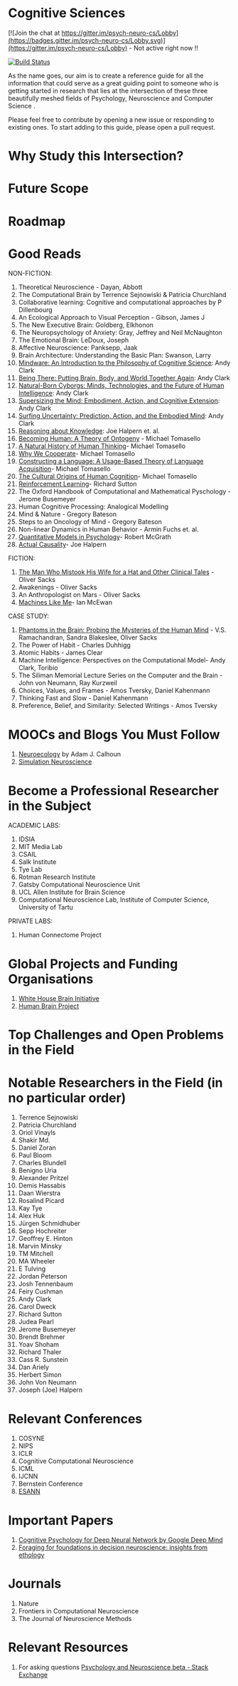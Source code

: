 # Cognitive Sciences

[![Join the chat at https://gitter.im/psych-neuro-cs/Lobby](https://badges.gitter.im/psych-neuro-cs/Lobby.svg)](https://gitter.im/psych-neuro-cs/Lobby) - Not active right now !! 

[![Build Status](https://travis-ci.org/abi-aryan/psych-neuro-cs.svg?branch=master)](https://travis-ci.org/abi-aryan/psych-neuro-cs) 

As the name goes, our aim is to create a reference guide for all the information that could serve as a great guiding point to someone who is getting started in research that lies at the intersection of these three beautifully meshed fields of Psychology, Neuroscience and Computer Science . 

Please feel free to contribute by opening a new issue or responding to existing ones. To start adding to this guide, please open a pull request. 

# Why Study this Intersection? 

# Future Scope 

# Roadmap

# Good Reads 

NON-FICTION:
1. Theoretical Neuroscience - Dayan, Abbott
2. The Computational Brain by Terrence Sejnowiski & Patricia Churchland
3. Collaborative learning: Cognitive and computational approaches by P Dillenbourg
4. An Ecological Approach to Visual Perception -  Gibson, James J
5. The New Executive Brain: Goldberg, Elkhonon
6. The Neuropsychology of Anxiety: Gray, Jeffrey and Neil McNaughton
7. The Emotional Brain: LeDoux, Joseph
8. Affective Neuroscience: Panksepp, Jaak
9. Brain Architecture: Understanding the Basic Plan: Swanson, Larry
10. [Mindware: An Introduction to the Philosophy of Cognitive Science](https://www.amazon.com/gp/product/B00NPMEXY4/): Andy Clark
11. [Being There: Putting Brain, Body, and World Together Again](https://www.amazon.com/gp/product/0262531569/): Andy Clark
12. [Natural-Born Cyborgs: Minds, Technologies, and the Future of Human Intelligence](https://www.amazon.com/gp/product/0195177517/): Andy Clark
13. [Supersizing the Mind: Embodiment, Action, and Cognitive Extension](https://www.amazon.com/gp/product/0199773688/): Andy Clark
14. [Surfing Uncertainty: Prediction, Action, and the Embodied Mind](https://www.amazon.com/gp/product/0190933216/): Andy Clark
15. [Reasoning about Knowledge](https://www.amazon.com/Reasoning-About-Knowledge-Bradford-Book/dp/0262562006/): Joe Halpern et. al.
16. [Becoming Human: A Theory of Ontogeny](https://www.amazon.com/Becoming-Human-Ontogeny-Michael-Tomasello/dp/0674980859/) - Michael Tomasello
17. [A Natural History of Human Thinking](https://www.amazon.com/Natural-History-Human-Thinking/dp/0674724771/)- Michael Tomasello
18. [Why We Cooperate](https://www.amazon.com/Why-Cooperate-Boston-Review-Books/dp/0262013592/)- Michael Tomasello
19. [Constructing a Language: A Usage-Based Theory of Language Acquisition](https://www.amazon.com/Cultural-Origins-Human-Cognition/dp/0674005821/)- Michael Tomasello
20. [The Cultural Origins of Human Cognition](https://www.amazon.com/Cultural-Origins-Human-Cognition/dp/0674005821/)- Michael Tomasello
21. [Reinforcement Learning](hhttps://www.amazon.com/Reinforcement-Learning-Introduction-Adaptive-Computation/dp/0262039249/)- Richard Sutton
22. The Oxford Handbook of Computational and Mathematical Pyschology -  Jerome Busemeyer
23. Human Cognitive Processing: Analogical Modelling 
24. Mind & Nature - Gregory Bateson
25. Steps to an Oncology of Mind - Gregory Bateson
26. Non-linear Dynamics in Human Behavior - Armin Fuchs et. al.
27. [Quantitative Models in Psychology](https://www.amazon.com/Quantitative-Models-Psychology-Robert-McGrath/dp/1433809591/)- Robert McGrath
28. [Actual Causality](https://www.amazon.com/Actual-Causality-Press-Joseph-Halpern/dp/0262537133/)- Joe Halpern


FICTION:
1. [The Man Who Mistook His Wife for a Hat and Other Clinical Tales](https://www.goodreads.com/book/show/63697.The_Man_Who_Mistook_His_Wife_for_a_Hat_and_Other_Clinical_Tales) -  Oliver Sacks
2. Awakenings - Oliver Sacks
3. An Anthropologist on Mars - Oliver Sacks
4. [Machines Like Me](https://www.amazon.com/Machines-Like-Me-Ian-McEwan/dp/0385545118/)- Ian McEwan

CASE STUDY:
1. [Phantoms in the Brain: Probing the Mysteries of the Human Mind](https://www.goodreads.com/book/show/31555.Phantoms_in_the_Brain) -  V.S. Ramachandran,  Sandra Blakeslee, Oliver Sacks
2. The Power of Habit - Charles Duhhigg
3. Atomic Habits - James Clear
4. Machine Intelligence: Perspectives on the Computational Model- Andy Clark, Toribio
5. The Siliman Memorial Lecture Series on the Computer and the Brain - John von Neumann, Ray Kurzweil 
6. Choices, Values, and Frames - Amos Tversky, Daniel Kahenmann
7. Thinking Fast and Slow - Daniel Kahenmann
8. Preference, Belief, and Similarity: Selected Writings - Amos Tversky

# MOOCs and Blogs You Must Follow

1. [Neuroecology](https://neuroecology.wordpress.com/) by Adam J. Calhoun 
2. [Simulation Neuroscience](https://www.edx.org/course/simulation-neuroscience-epflx-simneurox)

# Become a Professional Researcher in the Subject 

ACADEMIC LABS:

1. IDSIA	
2. MIT Media Lab	
3. CSAIL	
4. Salk Institute	
5. Tye Lab	
6. Rotman Research Institute	
7. Gatsby Computational Neuroscience Unit
8. UCL	Allen Institute for Brain Science	
9. Computational Neuroscience Lab, Institute of Computer Science, University of Tartu


PRIVATE LABS: 

1. Human Connectome Project

# Global Projects and Funding Organisations

1. [White House Brain Initiative](http://www.braininitiative.org/)
2. [Human Brain Project](https://www.humanbrainproject.eu/en/)

# Top Challenges and Open Problems in the Field

# Notable Researchers in the Field (in no particular order)
1. Terrence Sejnowiski	
2. Patricia Churchland	
3. Oriol Vinayls	
4. Shakir Md.	
5. Daniel Zoran	
6. Paul Bloom	
7. Charles Blundell	
8. Benigno Uria	
9. Alexander Pritzel	
10. Demis Hassabis	
11. Daan Wierstra	
12. Rosalind Picard	
13. Kay Tye	
14. Alex Huk	
15. Jürgen Schmidhuber	
16. Sepp Hochreiter	
17. Geoffrey E. Hinton	
18. Marvin Minsky	
19. TM Mitchell	
20. MA Wheeler	
21. E Tulving
22. Jordan Peterson
23. Josh Tennenbaum
24. Feiry Cushman
25. Andy Clark
26. Carol Dweck
27. Richard Sutton
28. Judea Pearl
29. Jerome Busemeyer
29. Brendt Brehmer
30. Yoav Shoham
31. Richard Thaler
32. Cass R. Sunstein
33. Dan Ariely
34. Herbert Simon 
35. John Von Neumann 
36. Joseph (Joe) Halpern

# Relevant Conferences
1. COSYNE	
2. NIPS	
3. ICLR	
4. Cognitive Computational Neuroscience	
5. ICML	
6. IJCNN	
7. Bernstein Conference
8. [ESANN](https://www.elen.ucl.ac.be/esann/)

# Important Papers 
1. [Cognitive Psychology for Deep Neural Network by Google Deep Mind](https://arxiv.org/abs/1706.08606)
2. [Foraging for foundations in decision neuroscience: insights from ethology](https://www.nature.com/articles/s41583-018-0010-7)

# Journals
1. Nature
2. Frontiers in Computational Neuroscience	
3. The Journal of Neuroscience Methods

# Relevant Resources
1. For asking questions [Psychology and Neuroscience beta - Stack Exchange](https://psychology.stackexchange.com/)
